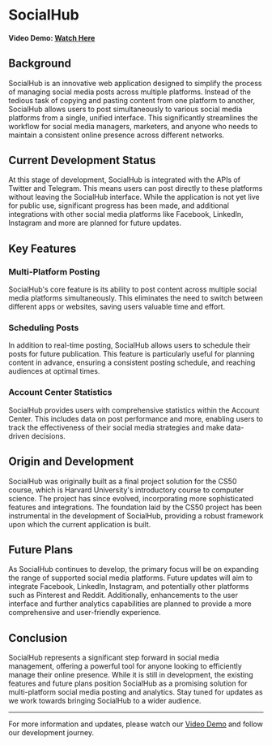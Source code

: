 # SocialHub
#### Video Demo:  [Watch Here](https://youtu.be/6WXeL9CVYXA)
## Background
SocialHub is an innovative web application designed to simplify the process of managing social media posts across multiple platforms. Instead of the tedious task of copying and pasting content from one platform to another, SocialHub allows users to post simultaneously to various social media platforms from a single, unified interface. This significantly streamlines the workflow for social media managers, marketers, and anyone who needs to maintain a consistent online presence across different networks.

## Current Development Status
At this stage of development, SocialHub is integrated with the APIs of Twitter and Telegram. This means users can post directly to these platforms without leaving the SocialHub interface. While the application is not yet live for public use, significant progress has been made, and additional integrations with other social media platforms like Facebook, LinkedIn, Instagram and more are planned for future updates.

## Key Features
### Multi-Platform Posting
SocialHub's core feature is its ability to post content across multiple social media platforms simultaneously. This eliminates the need to switch between different apps or websites, saving users valuable time and effort.

### Scheduling Posts
In addition to real-time posting, SocialHub allows users to schedule their posts for future publication. This feature is particularly useful for planning content in advance, ensuring a consistent posting schedule, and reaching audiences at optimal times.

### Account Center Statistics
SocialHub provides users with comprehensive statistics within the Account Center. This includes data on post performance and more, enabling users to track the effectiveness of their social media strategies and make data-driven decisions.

## Origin and Development
SocialHub was originally built as a final project solution for the CS50 course, which is Harvard University's introductory course to computer science. The project has since evolved, incorporating more sophisticated features and integrations. The foundation laid by the CS50 project has been instrumental in the development of SocialHub, providing a robust framework upon which the current application is built.

## Future Plans
As SocialHub continues to develop, the primary focus will be on expanding the range of supported social media platforms. Future updates will aim to integrate Facebook, LinkedIn, Instagram, and potentially other platforms such as Pinterest and Reddit. Additionally, enhancements to the user interface and further analytics capabilities are planned to provide a more comprehensive and user-friendly experience.

## Conclusion
SocialHub represents a significant step forward in social media management, offering a powerful tool for anyone looking to efficiently manage their online presence. While it is still in development, the existing features and future plans position SocialHub as a promising solution for multi-platform social media posting and analytics. Stay tuned for updates as we work towards bringing SocialHub to a wider audience.

---
For more information and updates, please watch our [Video Demo](https://youtu.be/6WXeL9CVYXA) and follow our development journey.
